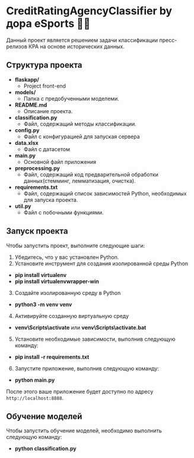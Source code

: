 # CreditRatingAgencyClassifier by дора eSports 👨‍💻
Данный проект является решением задачи классификации пресс-релизов КРА на основе исторических данных.
## Структура проекта

- **flaskapp/**
  - Project front-end
- **models/**
    - Папка с предобученными моделеми.
- **README.md**
  - Описание проекта.
- **classification.py**
  - Файл, содержащий методы классификации.
- **config.py**
  - Файл с конфигурацией для запуская сервера
- **data.xlsx**
  - Файл с датасетом
- **main.py**
  - Основной файл приложения
- **preprocessing.py**
  - Файл, содержащий код предварительной обработки данных(стемминг, лемматизация, очистка).
- **requirements.txt**
  - Файл, содержащий список зависимостей Python, необходимых для запуска проекта.
- **util.py**
  - Файл с побочными функциями.

## Запуск проекта

Чтобы запустить проект, выполните следующие шаги:

1. Убедитесь, что у вас установлен Python.
2. Установите инструмент для создания изолированной среды Python 
- **pip install virtualenv**
- **pip install virtualenvwrapper-win**
3. Создайте изолированную среду в Python 
- **python3 -m venv venv**
4. Активируйте созданную виртуальную среду
- **venv\Scripts\activate** или **venv\Scripts\activate.bat**
5. Установите необходимые зависимости, выполнив следующую команду:
- **pip install -r requirements.txt**
6. Запустите приложение, выполнив следующую команду:
- **python main.py**

После этого ваше приложение будет доступно по адресу `http://localhost:8888`.

## Обучение моделей

Чтобы запустить обучение моделей, необходимо выполнить следующую команду:
- **python classification.py**
